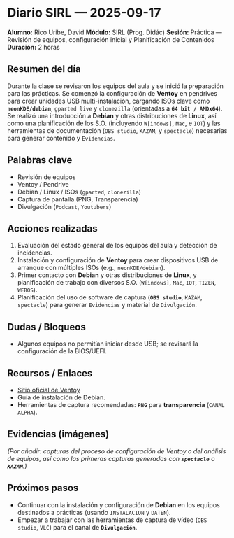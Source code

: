 
# Diario SIRL — 2025-09-17

**Alumno:** Rico Uribe, David
**Módulo:** SIRL (Prog. Didác)
**Sesión:** Práctica — Revisión de equipos, configuración inicial y Planificación de Contenidos
**Duración:** 2 horas

## Resumen del día

Durante la clase se revisaron los equipos del aula y se inició la preparación para las prácticas. Se comenzó la configuración de **Ventoy** en pendrives para crear unidades USB multi-instalación, cargando ISOs clave como **`neonKDE/debian`**, `gparted live` y `clonezilla` (orientadas a **`64 bit / AMDx64`**). Se realizó una introducción a **Debian** y otras distribuciones de **Linux**, así como una planificación de los S.O. (incluyendo `W[indows]`, `Mac`, e `IOT`) y las herramientas de documentación (`OBS studio`, `KAZAM`, y `spectacle`) necesarias para generar contenido y `Evidencias`.

## Palabras clave

* Revisión de equipos
* Ventoy / Pendrive
* Debian / Linux / ISOs (`gparted`, `clonezilla`)
* Captura de pantalla (PNG, Transparencia)
* Divulgación (`Podcast`, `Youtubers`)

## Acciones realizadas

1. Evaluación del estado general de los equipos del aula y detección de incidencias.
2. Instalación y configuración de **Ventoy** para crear dispositivos USB de arranque con múltiples ISOs (e.g., `neonKDE/debian`).
3. Primer contacto con **Debian** y otras distribuciones de **Linux**, y planificación de trabajo con diversos S.O. (`W[indows]`, `Mac`, `IOT`, `TIZEN`, `WEBOS`).
4. Planificación del uso de software de captura (**`OBS studio`**, `KAZAM`, `spectacle`) para generar `Evidencias` y material de `Divulgación`.

## Dudas / Bloqueos

* Algunos equipos no permitían iniciar desde USB; se revisará la configuración de la BIOS/UEFI.

## Recursos / Enlaces

* [Sitio oficial de Ventoy](https://www.ventoy.net/)
* Guía de instalación de Debian.
* Herramientas de captura recomendadas: **`PNG`** para **transparencia** (`CANAL ALPHA`).

## Evidencias (imágenes)

*(Por añadir: capturas del proceso de configuración de Ventoy o del análisis de equipos, así como las primeras capturas generadas con **`spectacle`** o **`KAZAM`**.)*

## Próximos pasos

* Continuar con la instalación y configuración de **Debian** en los equipos destinados a prácticas (usando `INSTALACION` y `DATEN`).
* Empezar a trabajar con las herramientas de captura de vídeo (`OBS studio`, `VLC`) para el canal de **`Divulgación`**.

